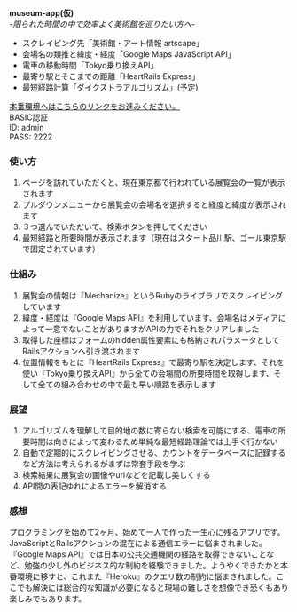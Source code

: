 **museum-app(仮)**  
*-限られた時間の中で効率よく美術館を巡りたい方へ-*

- スクレイピング先「美術館・アート情報 artscape」
- 会場名の類推と緯度・経度「Google Maps JavaScript API」
- 電車の移動時間「Tokyo乗り換えAPI」
- 最寄り駅とそこまでの距離「HeartRails Express」
- 最短経路計算「ダイクストラアルゴリズム」(予定)

[本番環境へはこちらのリンクをお進みください。](https://scraper-35207.herokuapp.com/)  
BASIC認証  
ID: admin  
PASS: 2222  

### 使い方
1. ページを訪れていただくと、現在東京都で行われている展覧会の一覧が表示されます
2. プルダウンメニューから展覧会の会場名を選択すると経度と緯度が表示されます
3. ３つ選んでいただいて、検索ボタンを押してください
4. 最短経路と所要時間が表示されます（現在はスタート品川駅、ゴール東京駅で固定されています）

### 仕組み
1. 展覧会の情報は『Mechanize』というRubyのライブラリでスクレイピングしています
2. 緯度・経度は『Google Maps API』を利用しています、会場名はメディアによって一意でないことがありますがAPIの力でそれをクリアしました
3. 取得した座標はフォームのhidden属性要素にも格納されパラメータとしてRailsアクションへ引き渡されます
4. 位置情報をもとに『HeartRails Express』で最寄り駅を決定します、それを使い『Tokyo乗り換えAPI』から全ての会場間の所要時間を取得します、そして全ての組み合わせの中で最も早い順路を表示します

### 展望
1. アルゴリズムを理解して目的地の数に寄らない検索を可能にする、電車の所要時間は向きによって変わるため単純な最短経路理論では上手く行かない
2. 自動で定期的にスクレイピングさせる、カウントをデータベースに記録するなど方法は考えられるがまずは常套手段を学ぶ
3. 検索結果に展覧会の画像やurlなどを記載し美しくする
4. API間の表記ゆれによるエラーを解消する

### 感想
プログラミングを始めて2ヶ月、始めて一人で作った一生心に残るアプリです。JavaScriptとRailsアクションの混在による通信エラーに悩まされました。『Google Maps API』では日本の公共交通機関の経路を取得できないことなど、勉強の少し外のビジネス的な制約を経験できました。ようやくできたかと本番環境に移すと、これまた『Heroku』のクエリ数の制約に悩まされました。ここでも解決には総合的な知識が必要になると現場の難しさを想像でき恐くもあり楽しみでもあります。
